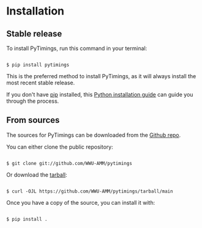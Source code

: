 ```{highlight} shell

```

# Installation

## Stable release

To install PyTimings, run this command in your terminal:

```{code-block} console

$ pip install pytimings

```

This is the preferred method to install PyTimings, as it will always install the most recent stable release.

If you don't have [pip][pip] installed, this [Python installation guide][python installation guide] can guide
you through the process.

[pip]: https://pip.pypa.io

[python installation guide]: http://docs.python-guide.org/en/latest/starting/installation/

## From sources

The sources for PyTimings can be downloaded from the [Github repo][github repo].

You can either clone the public repository:

```{code-block} console

$ git clone git://github.com/WWU-AMM/pytimings

```

Or download the [tarball][tarball]:

```{code-block} console

$ curl -OJL https://github.com/WWU-AMM/pytimings/tarball/main

```

Once you have a copy of the source, you can install it with:

```{code-block} console

$ pip install .

```

[github repo]: https://github.com/WWU-AMM/pytimings

[tarball]: https://github.com/WWU-AMM/pytimings/tarball/main

